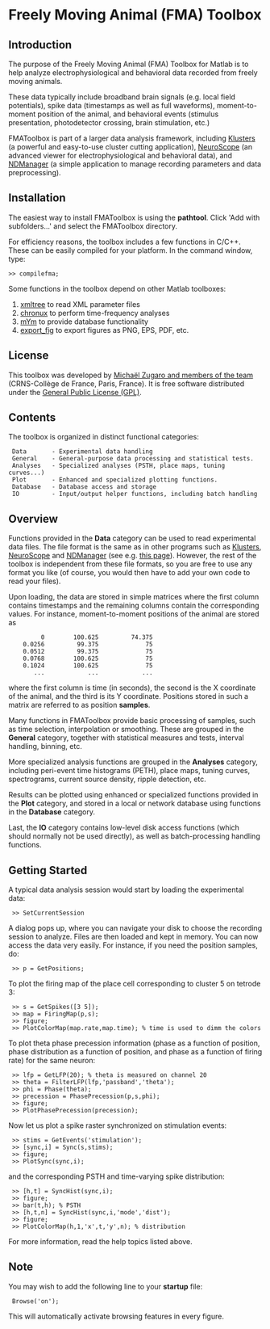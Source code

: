 # Freely Moving Animal (FMA) Toolbox

## Introduction

The purpose of the Freely Moving Animal (FMA) Toolbox for Matlab is to help analyze electrophysiological and behavioral data recorded from freely moving animals.

These data typically include broadband brain signals (e.g. local field potentials), spike data (timestamps as well as full waveforms), moment-to-moment position of the animal, and behavioral events (stimulus presentation, photodetector crossing, brain stimulation, etc.)

FMAToolbox is part of a larger data analysis framework, including [Klusters](http://neurosuite.sourceforge.net) (a powerful and easy-to-use cluster cutting application), [NeuroScope](http://neurosuite.sourceforge.net) (an advanced viewer for electrophysiological and behavioral data), and [NDManager](http://neurosuite.sourceforge.net) (a simple application to manage recording parameters and data preprocessing).

## Installation

The easiest way to install FMAToolbox is using the **pathtool**. Click 'Add with subfolders...' and select the FMAToolbox directory.

For efficiency reasons, the toolbox includes a few functions in C/C++. These can be easily compiled for your platform. In the command window, type:

    >> compilefma;

Some functions in the toolbox depend on other Matlab toolboxes:

1. [xmltree](http://www.artefact.tk/software/matlab/xml) to read XML parameter files
1. [chronux](http://www.chronux.org) to perform time-frequency analyses
1. [mYm](http://sourceforge.net/projects/mym) to provide database functionality
1. [export_fig](http://sites.google.com/site/oliverwoodford/software/export_fig) to export figures as PNG, EPS, PDF, etc.

## License

This toolbox was developed by [Michaël Zugaro and members of the team](http://zugarolab.net) (CRNS-Collège de France, Paris, France). It is free software distributed under the [General Public License (GPL)](http://www.gnu.org/licenses/gpl.html).

## Contents

The toolbox is organized in distinct functional categories:

     Data       - Experimental data handling
     General    - General-purpose data processing and statistical tests.
     Analyses   - Specialized analyses (PSTH, place maps, tuning curves...)
     Plot       - Enhanced and specialized plotting functions.
     Database   - Database access and storage
     IO         - Input/output helper functions, including batch handling

## Overview

Functions provided in the **Data** category can be used to read experimental data files. The file format is the same as in other programs such as [Klusters](http://neurosuite.sourceforge.net), [NeuroScope](http://neurosuite.sourceforge.net) and [NDManager](http://neurosuite.sourceforge.net) (see e.g. [this page](http://neurosuite.sourceforge.net/formats.html)). However, the rest of the toolbox is independent from these file formats, so you are free to use any format you like (of course, you would then have to add your own code to read your files).

Upon loading, the data are stored in simple matrices where the first column contains timestamps and the remaining columns contain the corresponding values. For instance, moment-to-moment positions of the animal are stored as

             0        100.625         74.375
        0.0256         99.375             75
        0.0512         99.375             75
        0.0768        100.625             75
        0.1024        100.625             75
           ...            ...            ...

where the first column is time (in seconds), the second is the X coordinate of the animal, and the third is its Y coordinate. Positions stored in such a matrix are referred to as position **samples**.

Many functions in FMAToolbox provide basic processing of samples, such as time selection, interpolation or smoothing. These are grouped in the **General** category, together with statistical measures and tests, interval handling, binning, etc.

More specialized analysis functions are grouped in the **Analyses** category, including peri-event time histograms (PETH), place maps, tuning curves, spectrograms, current source density, ripple detection, etc.

Results can be plotted using enhanced or specialized functions provided in the **Plot** category, and stored in a local or network database using functions in the **Database** category.

Last, the **IO** category contains low-level disk access functions (which should normally not be used directly), as well as batch-processing handling functions.

## Getting Started

A typical data analysis session would start by loading the experimental data:

     >> SetCurrentSession

A dialog pops up, where you can navigate your disk to choose the recording session to analyze. Files are then loaded and kept in memory. You can now access the data very easily. For instance, if you need the position samples, do:

     >> p = GetPositions;

To plot the firing map of the place cell corresponding to cluster 5 on tetrode 3:

     >> s = GetSpikes([3 5]);
     >> map = FiringMap(p,s);
     >> figure;
     >> PlotColorMap(map.rate,map.time); % time is used to dimm the colors

To plot theta phase precession information (phase as a function of position, phase distribution as a function of position, and phase as a function of firing rate) for the same neuron:

     >> lfp = GetLFP(20); % theta is measured on channel 20
     >> theta = FilterLFP(lfp,'passband','theta');
     >> phi = Phase(theta);
     >> precession = PhasePrecession(p,s,phi);
     >> figure;
     >> PlotPhasePrecession(precession);

Now let us plot a spike raster synchronized on stimulation events:

     >> stims = GetEvents('stimulation');
     >> [sync,i] = Sync(s,stims);
     >> figure;
     >> PlotSync(sync,i);

and the corresponding PSTH and time-varying spike distribution:

     >> [h,t] = SyncHist(sync,i);
     >> figure;
     >> bar(t,h); % PSTH
     >> [h,t,n] = SyncHist(sync,i,'mode','dist');
     >> figure;
     >> PlotColorMap(h,1,'x',t,'y',n); % distribution

For more information, read the help topics listed above.

## Note

You may wish to add the following line to your **startup** file:

     Browse('on');

This will automatically activate browsing features in every figure.
